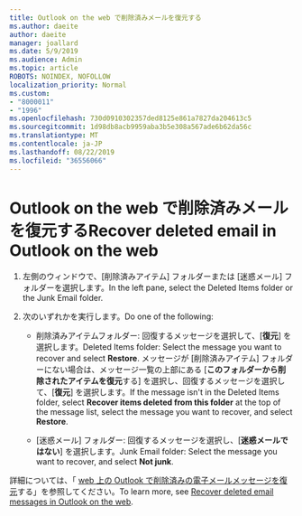 ```yaml
---
title: Outlook on the web で削除済みメールを復元する
ms.author: daeite
author: daeite
manager: joallard
ms.date: 5/9/2019
ms.audience: Admin
ms.topic: article
ROBOTS: NOINDEX, NOFOLLOW
localization_priority: Normal
ms.custom:
- "8000011"
- "1996"
ms.openlocfilehash: 730d0910302357ded8125e861a7827da204613c5
ms.sourcegitcommit: 1d98db8acb9959aba3b5e308a567ade6b62da56c
ms.translationtype: MT
ms.contentlocale: ja-JP
ms.lasthandoff: 08/22/2019
ms.locfileid: "36556066"
---
```

# <a name="recover-deleted-email-in-outlook-on-the-web"></a><span data-ttu-id="a3e91-102">Outlook on the web で削除済みメールを復元する</span><span class="sxs-lookup"><span data-stu-id="a3e91-102">Recover deleted email in Outlook on the web</span></span>

1. <span data-ttu-id="a3e91-103">左側のウィンドウで、[削除済みアイテム] フォルダーまたは [迷惑メール] フォルダーを選択します。</span><span class="sxs-lookup"><span data-stu-id="a3e91-103">In the left pane, select the Deleted Items folder or the Junk Email folder.</span></span>

2. <span data-ttu-id="a3e91-104">次のいずれかを実行します。</span><span class="sxs-lookup"><span data-stu-id="a3e91-104">Do one of the following:</span></span>

    - <span data-ttu-id="a3e91-105">削除済みアイテムフォルダー: 回復するメッセージを選択して、[**復元**] を選択します。</span><span class="sxs-lookup"><span data-stu-id="a3e91-105">Deleted Items folder: Select the message you want to recover and select **Restore**.</span></span> <span data-ttu-id="a3e91-106">メッセージが [削除済みアイテム] フォルダーにない場合は、メッセージ一覧の上部にある [**このフォルダーから削除されたアイテムを復元**する] を選択し、回復するメッセージを選択して、[**復元**] を選択します。</span><span class="sxs-lookup"><span data-stu-id="a3e91-106">If the message isn't in the Deleted Items folder, select **Recover items deleted from this folder** at the top of the message list, select the message you want to recover, and select **Restore**.</span></span>

    - <span data-ttu-id="a3e91-107">[迷惑メール] フォルダー: 回復するメッセージを選択し、[**迷惑メールではない**] を選択します。</span><span class="sxs-lookup"><span data-stu-id="a3e91-107">Junk Email folder: Select the message you want to recover, and select **Not junk**.</span></span>

<span data-ttu-id="a3e91-108">詳細については、「 [web 上の Outlook で削除済みの電子メールメッセージを復元](https://support.office.com/article/a8ca78ac-4721-4066-95dd-571842e9fb11)する」を参照してください。</span><span class="sxs-lookup"><span data-stu-id="a3e91-108">To learn more, see [Recover deleted email messages in Outlook on the web](https://support.office.com/article/a8ca78ac-4721-4066-95dd-571842e9fb11).</span></span>